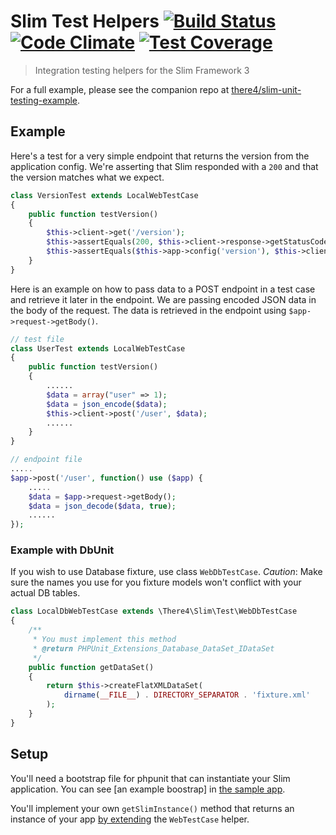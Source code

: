 # Slim Test Helpers [![Build Status](https://travis-ci.org/there4/slim-test-helpers.svg?branch=master)](https://travis-ci.org/there4/slim-test-helpers) [![Code Climate](https://codeclimate.com/github/there4/slim-test-helpers/badges/gpa.svg)](https://codeclimate.com/github/there4/slim-test-helpers) [![Test Coverage](https://codeclimate.com/github/there4/slim-test-helpers/badges/coverage.svg)](https://codeclimate.com/github/there4/slim-test-helpers/coverage)
> Integration testing helpers for the Slim Framework 3

For a full example, please see the companion repo at [there4/slim-unit-testing-example][example].

## Example

Here's a test for a very simple endpoint that returns the version from the
application config. We're asserting that Slim responded with a `200` and that
the version matches what we expect.

```php
class VersionTest extends LocalWebTestCase
{
    public function testVersion()
    {
        $this->client->get('/version');
        $this->assertEquals(200, $this->client->response->getStatusCode());
        $this->assertEquals($this->app->config('version'), $this->client->response->getBody());
    }
}
```

Here is an example on how to pass data to a POST endpoint in a test case and 
retrieve it later in the endpoint. We are passing encoded JSON data in the body
of the request. The data is retrieved in the endpoint using 
`$app->request->getBody()`.

```php
// test file
class UserTest extends LocalWebTestCase
{
    public function testVersion()
    {
        ......
        $data = array("user" => 1);
        $data = json_encode($data);
        $this->client->post('/user', $data);
        ......
    }
}

// endpoint file
.....
$app->post('/user', function() use ($app) {
    .....
    $data = $app->request->getBody();
    $data = json_decode($data, true);
    ......
});
```

### Example with DbUnit

If you wish to use Database fixture, use class `WebDbTestCase`. *Caution*: Make 
sure the names you use for you fixture models won't conflict with your actual
DB tables.

```php
class LocalDbWebTestCase extends \There4\Slim\Test\WebDbTestCase
{
    /**
     * You must implement this method
     * @return PHPUnit_Extensions_Database_DataSet_IDataSet
     */
    public function getDataSet()
    {
        return $this->createFlatXMLDataSet(
            dirname(__FILE__) . DIRECTORY_SEPARATOR . 'fixture.xml'
        );
    }
}
```

## Setup

You'll need a bootstrap file for phpunit that can instantiate your Slim application. You can see [an example boostrap] in [the sample app][example].

You'll implement your own `getSlimInstance()` method that returns an instance of your app [by extending][webtestcase] the `WebTestCase` helper.

[example]: https://github.com/there4/slim-unit-testing-example
[bootstrap]: https://github.com/there4/slim-unit-testing-example/blob/master/tests/bootstrap.php
[webtestcase]: https://github.com/there4/slim-test-helpers/blob/master/src/There4/Slim/Test/WebTestCase.php
